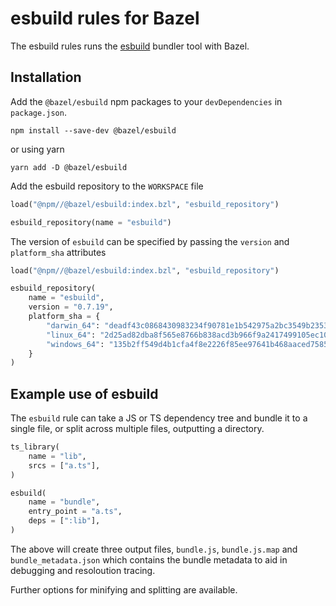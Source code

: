 # esbuild rules for Bazel

The esbuild rules runs the [esbuild](https://github.com/evanw/esbuild) bundler tool with Bazel.

## Installation

Add the `@bazel/esbuild` npm packages to your `devDependencies` in `package.json`.

```
npm install --save-dev @bazel/esbuild
```
or using yarn
```
yarn add -D @bazel/esbuild
```

Add the esbuild repository to the `WORKSPACE` file

```python
load("@npm//@bazel/esbuild:index.bzl", "esbuild_repository")

esbuild_repository(name = "esbuild")
```

The version of `esbuild` can be specified by passing the `version` and `platform_sha` attributes

```python
load("@npm//@bazel/esbuild:index.bzl", "esbuild_repository")

esbuild_repository(
    name = "esbuild",
    version = "0.7.19",
    platform_sha = {
        "darwin_64": "deadf43c0868430983234f90781e1b542975a2bc3549b2353303fac236816149",
        "linux_64": "2d25ad82dba8f565e8766b838acd3b966f9a2417499105ec10afb01611594ef1",
        "windows_64": "135b2ff549d4b1cfa4f8e2226f85ee97641b468aaced7585112ebe8c0af2d766",
    }
)
```

## Example use of esbuild

The `esbuild` rule can take a JS or TS dependency tree and bundle it to a single file, or split across multiple files, outputting a directory. 

```python
ts_library(
    name = "lib",
    srcs = ["a.ts"],
)

esbuild(
    name = "bundle",
    entry_point = "a.ts",
    deps = [":lib"],
)
```

The above will create three output files, `bundle.js`, `bundle.js.map` and `bundle_metadata.json` which contains the bundle metadata to aid in debugging and resoloution tracing.

Further options for minifying and splitting are available.
